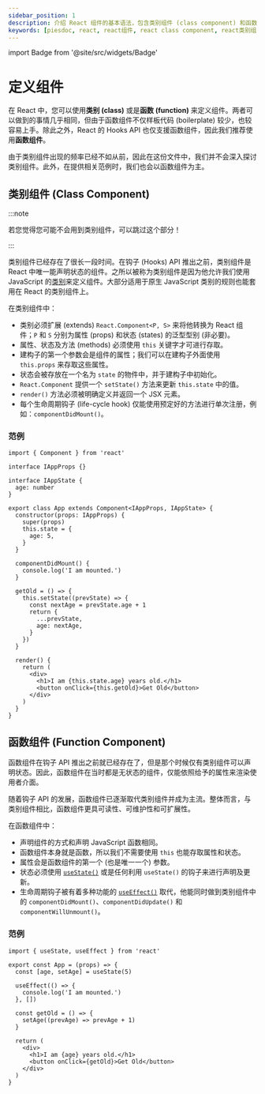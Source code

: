 ```yaml
---
sidebar_position: 1
description: 介绍 React 组件的基本语法，包含类别组件 (class component) 和函数组件 (function component)。
keywords: [piesdoc, react, react组件, react class component, react类别组件, react function component, react函数组件]
---
```


import Badge from '@site/src/widgets/Badge'

# 定义组件

在 React 中，您可以使用**类别 (class)** 或是**函数 (function)** 来定义组件。两者可以做到的事情几乎相同，但由于函数组件不仅样板代码 (boilerplate) 较少，也较容易上手。除此之外，React 的 Hooks API 也仅支援函数组件，因此我们推荐使用**函数组件**。

由于类别组件出现的频率已经不如从前，因此在这份文件中，我们并不会深入探讨类别组件。此外，在提供相关范例时，我们也会以函数组件为主。

## 类别组件 (Class Component)

:::note

若您觉得您可能不会用到类别组件，可以跳过这个部分！

:::

类别组件已经存在了很长一段时间。在钩子 (Hooks) API 推出之前，类别组件是 React 中唯一能声明状态的组件。之所以被称为类别组件是因为他允许我们使用 JavaScript 的[类别](https://developer.mozilla.org/en-US/docs/Web/JavaScript/Reference/Classes)来定义组件。大部分适用于原生 JavaScript 类别的规则也能套用在 React 的类别组件上。

在类别组件中：

- 类别必须扩展 (extends) `React.Component<P, S>` 来将他转换为 React 组件；`P` 和 `S` 分别为属性 (props) 和状态 (states) 的泛型型别 (非必要)。
- 属性、状态及方法 (methods) 必须使用 `this` 关键字才可进行存取。
- 建构子的第一个参数会是组件的属性；我们可以在建构子外面使用 `this.props` 来存取这些属性。
- 状态会被存放在一个名为 `state` 的物件中，并于建构子中初始化。
- `React.Component` 提供一个 `setState()` 方法来更新 `this.state` 中的值。
- `render()` 方法必须被明确定义并返回一个 JSX 元素。
- 每个生命周期钩子 (life-cycle hook) 仅能使用预定好的方法进行单次注册，例如：`componentDidMount()`。

### 范例

```tsx showLineNumbers
import { Component } from 'react'

interface IAppProps {}

interface IAppState {
  age: number
}

export class App extends Component<IAppProps, IAppState> {
  constructor(props: IAppProps) {
    super(props)
    this.state = {
      age: 5,
    }
  }

  componentDidMount() {
    console.log('I am mounted.')
  }

  getOld = () => {
    this.setState((prevState) => {
      const nextAge = prevState.age + 1
      return {
        ...prevState,
        age: nextAge,
      }
    })
  }

  render() {
    return (
      <div>
        <h1>I am {this.state.age} years old.</h1>
        <button onClick={this.getOld}>Get Old</button>
      </div>
    )
  }
}
```

## 函数组件 (Function Component)

<p>
  <Badge variant="success" text="推荐" />
</p>


函数组件在钩子 API 推出之前就已经存在了，但是那个时候仅有类别组件可以声明状态。因此，函数组件在当时都是无状态的组件，仅能依照给予的属性来渲染使用者介面。

随着钩子 API 的发展，函数组件已逐渐取代类别组件并成为主流。整体而言，与类别组件相比，函数组件更具可读性、可维护性和可扩展性。

在函数组件中：

- 声明组件的方式和声明 JavaScript 函数相同。
- 函数组件本身就是函数，所以我们不需要使用 `this` 也能存取属性和状态。
- 属性会是函数组件的第一个 (也是唯一一个) 参数。
- 状态必须使用 [`useState()`](./use-state) 或是任何利用 `useState()` 的钩子来进行声明及更新。
- 生命周期钩子被有着多种功能的 [`useEffect()`](./use-effect) 取代，他能同时做到类别组件中的 `componentDidMount()`、`componentDidUpdate()` 和 `componentWillUnmount()`。

### 范例

```tsx showLineNumbers
import { useState, useEffect } from 'react'

export const App = (props) => {
  const [age, setAge] = useState(5)

  useEffect(() => {
    console.log('I am mounted.')
  }, [])

  const getOld = () => {
    setAge((prevAge) => prevAge + 1)
  }

  return (
    <div>
      <h1>I am {age} years old.</h1>
      <button onClick={getOld}>Get Old</button>
    </div>
  )
}
```